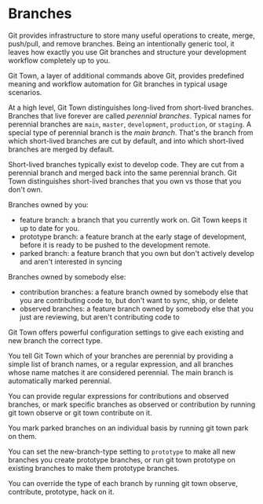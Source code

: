 # Branches

Git provides infrastructure to store many useful operations to create, merge, push/pull, and remove branches. Being an intentionally generic tool, it leaves how exactly you use Git branches and structure your development workflow completely up to you.

Git Town, a layer of additional commands above Git, provides predefined meaning and workflow automation for Git branches in typical usage scenarios.

At a high level, Git Town distinguishes long-lived from short-lived branches. Branches that live forever are called _perennial branches_. Typical names for perennial branches are `main`, `master`, `development`, `production`, or `staging`. A special type of perennial branch is the _main branch_. That's the branch from which short-lived branches are cut by default, and into which short-lived branches are merged by default.

Short-lived branches typically exist to develop code. They are cut from a perennial branch and merged back into the same perennial branch. Git Town distinguishes short-lived branches that you own vs those that you don't own.

Branches owned by you:
- feature branch: a branch that you currently work on. Git Town keeps it up to date for you.
- prototype branch: a feature branch at the early stage of development, before it is ready to be pushed to the development remote.
- parked branch: a feature branch that you own but don't actively develop and aren't interested in syncing

Branches owned by somebody else:
- contribution branches: a feature branch owned by somebody else that you are contributing code to, but don't want to sync, ship, or delete
- observed branches: a feature branch owned by somebody else that you just are reviewing, but aren't contributing code to

Git Town offers powerful configuration settings to give each existing and new branch the correct type.

You tell Git Town which of your branches are perennial by providing a simple list of branch names, or a regular expression, and all branches whose name matches it are considered perennial.
The main branch is automatically marked perennial.

You can provide regular expressions for contributions and observed branches, or mark specific branches as observed or contribution by running git town observe or git town contribute on it.

You mark parked branches on an individual basis by running git town park on them.

You can set the new-branch-type setting to `prototype` to make all new branches you create prototype branches, or run git town prototype on existing branches to make them prototype branches.

You can override the type of each branch by running git town observe, contribute, prototype, hack on it.
